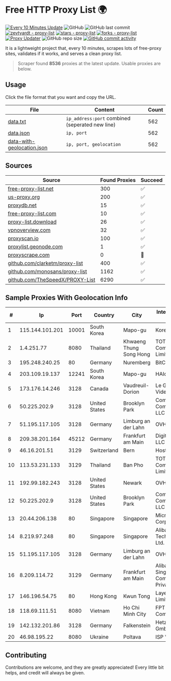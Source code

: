 
# Free HTTP Proxy List 🌍

[![Every 10 Minutes Update](https://github.com/mertguvencli/http-proxy-list/actions/workflows/main.yml/badge.svg?branch=main)](https://github.com/mertguvencli/http-proxy-list/actions/workflows/main.yml)
![GitHub](https://img.shields.io/github/license/mertguvencli/http-proxy-list)
![GitHub last commit](https://img.shields.io/github/last-commit/mertguvencli/http-proxy-list)
[![zevtyardt - proxy-list](https://img.shields.io/static/v1?label=zevtyardt&message=proxy-list&color=blue&logo=github)](https://github.com/zevtyardt/proxy-list "Go to GitHub repo")
[![stars - proxy-list](https://img.shields.io/github/stars/zevtyardt/proxy-list?style=social)](https://github.com/zevtyardt/proxy-list)
[![forks - proxy-list](https://img.shields.io/github/forks/zevtyardt/proxy-list?style=social)](https://github.com/zevtyardt/proxy-list)
[![Proxy Updater](https://github.com/zevtyardt/proxy-list/workflows/Proxy%20Updater/badge.svg)](https://github.com/zevtyardt/proxy-list/actions?query=workflow:"Proxy+Updater")
![GitHub repo size](https://img.shields.io/github/repo-size/zevtyardt/proxy-list)
[![GitHub commit activity](https://img.shields.io/github/commit-activity/m/zevtyardt/proxy-list?logo=commits)](https://github.com/zevtyardt/proxy-list/commits/main)

It is a lightweight project that, every 10 minutes, scrapes lots of free-proxy sites, validates if it works, and serves a clean proxy list.

> Scraper found **8536** proxies at the latest update. Usable proxies are below.

## Usage

Click the file format that you want and copy the URL.

|File|Content|Count|
|----|-------|-----|
|[data.txt](https://raw.githubusercontent.com/mertguvencli/http-proxy-list/main/proxy-list/data.txt)|`ip_address:port` combined (seperated new line)|562|
|[data.json](https://raw.githubusercontent.com/mertguvencli/http-proxy-list/main/proxy-list/data.json)|`ip, port`|562|
|[data-with-geolocation.json](https://raw.githubusercontent.com/mertguvencli/http-proxy-list/main/proxy-list/data-with-geolocation.json)|`ip, port, geolocation`|562|

## Sources

|Source|Found Proxies|Succeed|
|------|-------------|-------|
|[free-proxy-list.net](https://free-proxy-list.net)|300|✅|
|[us-proxy.org](https://www.us-proxy.org)|200|✅|
|[proxydb.net](http://proxydb.net)|15|✅|
|[free-proxy-list.com](https://free-proxy-list.com/?page=&port=&type%5B%5D=http&type%5B%5D=https&up_time=0&search=Search)|10|✅|
|[proxy-list.download](https://www.proxy-list.download/HTTP)|26|✅|
|[vpnoverview.com](https://vpnoverview.com/privacy/anonymous-browsing/free-proxy-servers)|32|✅|
|[proxyscan.io](https://www.proxyscan.io)|100|✅|
|[proxylist.geonode.com](https://proxylist.geonode.com/api/proxy-list?limit=300&page=1&sort_by=lastChecked&sort_type=desc&protocols=http,https)|1|✅|
|[proxyscrape.com](https://api.proxyscrape.com/v2/?request=displayproxies&protocol=http&timeout=10000&country=all&ssl=all&anonymity=all)|0|🚫|
|[github.com/clarketm/proxy-list](https://raw.githubusercontent.com/clarketm/proxy-list/master/proxy-list-raw.txt)|400|✅|
|[github.com/monosans/proxy-list](https://raw.githubusercontent.com/monosans/proxy-list/main/proxies/http.txt)|1162|✅|
|[github.com/TheSpeedX/PROXY-List](https://raw.githubusercontent.com/TheSpeedX/PROXY-List/master/http.txt)|6290|✅|


## Sample Proxies With Geolocation Info

|#|Ip|Port|Country|City|Internet Service Provider|
|-|--|----|-------|----|-------------------------|
|1|115.144.101.201|10001|South Korea|Mapo-gu|Korea Telecom|
|2|1.4.251.77|8080|Thailand|Khwaeng Thung Song Hong|TOT Public Company Limited|
|3|195.248.240.25|80|Germany|Nuremberg|BitCommand|
|4|203.109.19.137|12241|South Korea|Mapo-gu|HAIonNet|
|5|173.176.14.246|3128|Canada|Vaudreuil-Dorion|Le Groupe Videotron Ltee|
|6|50.225.202.9|3128|United States|Brooklyn Park|Comcast Cable Communications, LLC|
|7|51.195.117.105|3128|Germany|Limburg an der Lahn|OVH SAS|
|8|209.38.201.164|45212|Germany|Frankfurt am Main|DigitalOcean, LLC|
|9|46.16.201.51|3129|Switzerland|Bern|Hosteur SA|
|10|113.53.231.133|3129|Thailand|Ban Pho|TOT Public Company Limited|
|11|192.99.182.243|3128|United States|Newark|OVH Hosting|
|12|50.225.202.9|3128|United States|Brooklyn Park|Comcast Cable Communications, LLC|
|13|20.44.206.138|80|Singapore|Singapore|Microsoft Corporation|
|14|8.219.97.248|80|Singapore|Singapore|Alibaba (US) Technology Co., Ltd.|
|15|51.195.117.105|3128|Germany|Limburg an der Lahn|OVH SAS|
|16|8.209.114.72|3129|Germany|Frankfurt am Main|Alibaba.com Singapore E-Commerce Private Limited|
|17|146.196.54.75|80|Hong Kong|Kwun Tong|Layerstack Limited|
|18|118.69.111.51|8080|Vietnam|Ho Chi Minh City|FPT Telecom Company|
|19|142.132.201.86|3128|Germany|Falkenstein|Hetzner Online GmbH|
|20|46.98.195.22|8080|Ukraine|Poltava|ISP "Fregat"|



## Contributing

Contributions are welcome, and they are greatly appreciated! Every
little bit helps, and credit will always be given.


